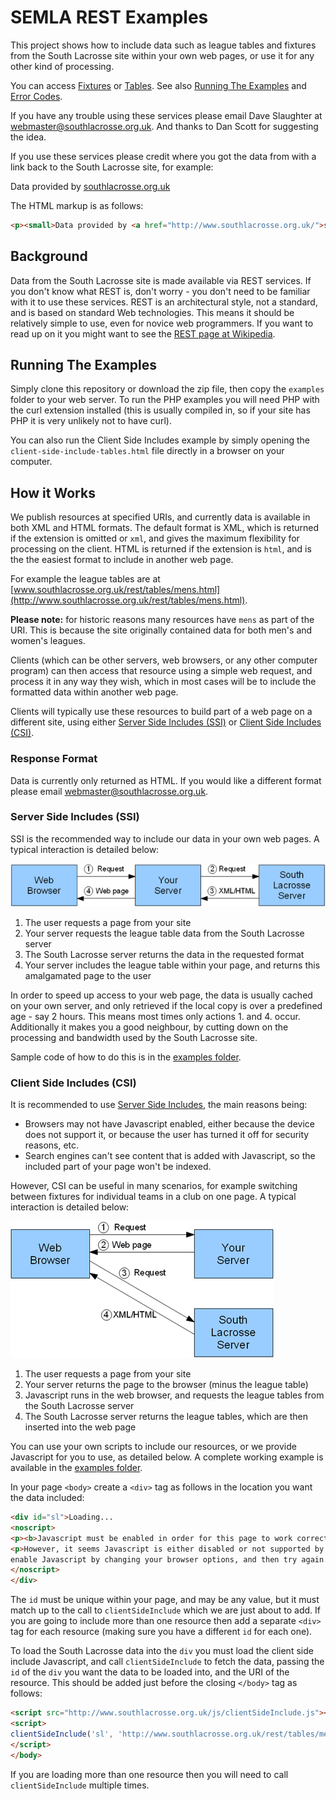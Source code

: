 # SEMLA REST Examples

This project shows how to include data such as league tables and fixtures from the South Lacrosse site within your own web pages, or use it for any other kind of processing.

You can access [Fixtures](Fixtures.md) or [Tables](Tables.md). See also [Running The Examples](#running-the-examples) and [Error Codes](Errors.md).

If you have any trouble using these services please email Dave Slaughter at [webmaster@southlacrosse.org.uk](mailto:webmaster@southlacrosse.org.uk). And thanks to Dan Scott for suggesting the idea.

If you use these services please credit where you got the data from with a link back to the South Lacrosse site, for example:

Data provided by [southlacrosse.org.uk](http://www.southlacrosse.org.uk/)

The HTML markup is as follows:

```html
<p><small>Data provided by <a href="http://www.southlacrosse.org.uk/">southlacrosse.org.uk</a></small></p>
```

## Background

Data from the South Lacrosse site is made available via REST services. If you don't know what REST is, don't worry - you don't need to be familiar with it to use these services. REST is an architectural style, not a standard, and is based on standard Web technologies. This means it should be relatively simple to use, even for novice web programmers. If you want to read up on it you might want to see the [REST page at Wikipedia](https://en.wikipedia.org/wiki/Representational_State_Transfer).

## Running The Examples

Simply clone this repository or download the zip file, then copy the `examples` folder to your web server. To run the PHP examples you will need PHP with the curl extension installed (this is usually compiled in, so if your site has PHP it is very unlikely not to have curl).

You can also run the Client Side Includes example by simply opening the `client-side-include-tables.html` file directly in a browser on your computer.

## How it Works

We publish resources at specified URIs, and currently data is available in both XML and HTML formats. The default format is XML, which is returned if the extension is omitted or `xml`, and gives the maximum flexibility for processing on the client. HTML is returned if the extension is `html`, and is the the easiest format to include in another web page.

For example the league tables are at [www.southlacrosse.org.uk/rest/tables/mens.html](http://www.southlacrosse.org.uk/rest/tables/mens.html).

**Please note:** for historic reasons many resources have `mens` as part of the URI. This is because the site originally contained data for both men's and women's leagues.

Clients (which can be other servers, web browsers, or any other computer program) can then access that resource using a simple web request, and process it in any way they wish, which in most cases will be to include the formatted data within another web page.

Clients will typically use these resources to build part of a web page on a different site, using either [Server Side Includes (SSI)](#server-side-includes-ssi) or [Client Side Includes (CSI)](#client-side-includes-csi).

### Response Format

Data is currently only returned as HTML. If you would like a different format please email [webmaster@southlacrosse.org.uk](mailto:webmaster@southlacrosse.org.uk).

### Server Side Includes (SSI)

SSI is the recommended way to include our data in your own web pages. A typical interaction is detailed below:

![REST SSI request flow](rest.png)

1.  The user requests a page from your site
2.  Your server requests the league table data from the South Lacrosse server
3.  The South Lacrosse server returns the data in the requested format
4.  Your server includes the league table within your page, and returns this amalgamated page to the user

In order to speed up access to your web page, the data is usually cached on your own server, and only retrieved if the local copy is over a predefined age - say 2 hours. This means most times only actions 1\. and 4\. occur. Additionally it makes you a good neighbour, by cutting down on the processing and bandwidth used by the South Lacrosse site.

Sample code of how to do this is in the [examples folder](examples).

### Client Side Includes (CSI)

It is recommended to use [Server Side Includes](#server-side-includes-ssi), the main reasons being:

*   Browsers may not have Javascript enabled, either because the device does not support it, or because the user has turned it off for security reasons, etc.
*   Search engines can't see content that is added with Javascript, so the included part of your page won't be indexed.

However, CSI can be useful in many scenarios, for example switching between fixtures for individual teams in a club on one page. A typical interaction is detailed below:

![REST CSI request flow](rest-client-side.png)

1.  The user requests a page from your site
2.  Your server returns the page to the browser (minus the league table)
3.  Javascript runs in the web browser, and requests the league tables from the South Lacrosse server
4.  The South Lacrosse server returns the league tables, which are then inserted into the web page

You can use your own scripts to include our resources, or we provide Javascript for you to use, as detailed below. A complete working example is available in the [examples folder](examples).

In your page `<body>` create a `<div>` tag as follows in the location you want the data included:

```html
<div id="sl">Loading...
<noscript>
<p><b>Javascript must be enabled in order for this page to work correctly.</b></p>
<p>However, it seems Javascript is either disabled or not supported by your browser. To view the data
enable Javascript by changing your browser options, and then try again.</p>
</noscript>
</div>
```

The `id` must be unique within your page, and may be any value, but it must match up to the call to `clientSideInclude` which we are just about to add. If you are going to include more than one resource then add a separate `<div>` tag for each resource (making sure you have a different `id` for each one).

To load the South Lacrosse data into the `div` you must load the client side include Javascript, and call `clientSideInclude` to fetch the data, passing the `id` of the `div` you want the data to be loaded into, and the URI of the resource. This should be added just before the closing `</body>` tag as follows:

```html
<script src="http://www.southlacrosse.org.uk/js/clientSideInclude.js"></script>
<script>
clientSideInclude('sl', 'http://www.southlacrosse.org.uk/rest/tables/mens/Prem.html');
</script>
</body>
```

If you are loading more than one resource then you will need to call `clientSideInclude` multiple times.
